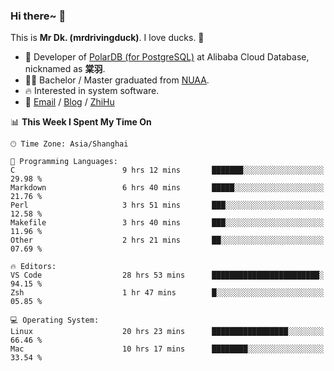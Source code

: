 ### Hi there~ 🫡

This is **Mr Dk. (mrdrivingduck)**. I love ducks. 🦆

- 🍊 Developer of [PolarDB (for PostgreSQL)](https://github.com/ApsaraDB/PolarDB-for-PostgreSQL) at Alibaba Cloud Database, nicknamed as **棠羽**.
- 👨‍🎓 Bachelor / Master graduated from [NUAA](https://en.wikipedia.org/wiki/Nanjing_University_of_Aeronautics_and_Astronautics).
- 🔥 Interested in system software.
- 🔗 [Email](mailto:mrdrivingduck@gmail.com) / [Blog](https://mrdrivingduck.github.io/blog/) / [ZhiHu](https://www.zhihu.com/people/zhang-jing-tang-78)

<!--START_SECTION:waka-->
📊 **This Week I Spent My Time On** 

```text
🕑︎ Time Zone: Asia/Shanghai

💬 Programming Languages: 
C                        9 hrs 12 mins       ███████░░░░░░░░░░░░░░░░░░   29.98 % 
Markdown                 6 hrs 40 mins       █████░░░░░░░░░░░░░░░░░░░░   21.76 % 
Perl                     3 hrs 51 mins       ███░░░░░░░░░░░░░░░░░░░░░░   12.58 % 
Makefile                 3 hrs 40 mins       ███░░░░░░░░░░░░░░░░░░░░░░   11.96 % 
Other                    2 hrs 21 mins       ██░░░░░░░░░░░░░░░░░░░░░░░   07.69 % 

🔥 Editors: 
VS Code                  28 hrs 53 mins      ████████████████████████░   94.15 % 
Zsh                      1 hr 47 mins        █░░░░░░░░░░░░░░░░░░░░░░░░   05.85 % 

💻 Operating System: 
Linux                    20 hrs 23 mins      █████████████████░░░░░░░░   66.46 % 
Mac                      10 hrs 17 mins      ████████░░░░░░░░░░░░░░░░░   33.54 % 
```


<!--END_SECTION:waka-->

<!-- ![Mr Dk.'s GitHub Stats](https://github-readme-stats.vercel.app/api?username=mrdrivingduck&count_private&show_icons=true&theme=buefy) -->

<!-- ![Most Used Languages](https://github-readme-stats.vercel.app/api/top-langs/?username=mrdrivingduck&exclude_repo=mips32-CPU,snort-tcp-socket&theme=buefy&layout=compact&langs_count=10) -->


<!--
**mrdrivingduck/mrdrivingduck** is a ✨ _special_ ✨ repository because its `README.md` (this file) appears on your GitHub profile.

Here are some ideas to get you started:

- 🔭 I’m currently working on ...
- 🌱 I’m currently learning ...
- 👯 I’m looking to collaborate on ...
- 🤔 I’m looking for help with ...
- 💬 Ask me about ...
- 📫 How to reach me: ...
- 😄 Pronouns: ...
- ⚡ Fun fact: ...
-->
